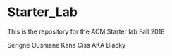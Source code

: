 # Starter_Lab
This is the repository for the ACM Starter lab
Fall 2018

Serigne Ousmane Kana Ciss AKA Blacky 

